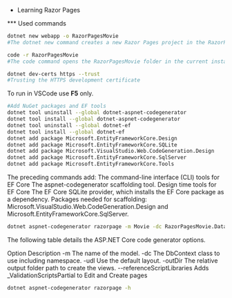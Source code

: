 * Learning Razor Pages

*** Used commands
```bash
dotnet new webapp -o RazorPagesMovie
#The dotnet new command creates a new Razor Pages project in the RazorPagesMovie folder.
```

```bash
code -r RazorPagesMovie
#The code command opens the RazorPagesMovie folder in the current instance of Visual Studio Code.
```

```bash
dotnet dev-certs https --trust
#Trusting the HTTPS development certificate
```

To run in VSCode use **F5** only.

```bash
#Add NuGet packages and EF tools
dotnet tool uninstall --global dotnet-aspnet-codegenerator
dotnet tool install --global dotnet-aspnet-codegenerator
dotnet tool uninstall --global dotnet-ef
dotnet tool install --global dotnet-ef
dotnet add package Microsoft.EntityFrameworkCore.Design
dotnet add package Microsoft.EntityFrameworkCore.SQLite
dotnet add package Microsoft.VisualStudio.Web.CodeGeneration.Design
dotnet add package Microsoft.EntityFrameworkCore.SqlServer
dotnet add package Microsoft.EntityFrameworkCore.Tools
```
The preceding commands add:
The command-line interface (CLI) tools for EF Core
The aspnet-codegenerator scaffolding tool.
Design time tools for EF Core
The EF Core SQLite provider, which installs the EF Core package as a dependency.
Packages needed for scaffolding: Microsoft.VisualStudio.Web.CodeGeneration.Design and Microsoft.EntityFrameworkCore.SqlServer.

```bash
dotnet aspnet-codegenerator razorpage -m Movie -dc RazorPagesMovie.Data.RazorPagesMovieContext -udl -outDir Pages/Movies --referenceScriptLibraries --databaseProvider sqlite
```
The following table details the ASP.NET Core code generator options.

Option	Description
-m	The name of the model.
-dc	The DbContext class to use including namespace.
-udl	Use the default layout.
-outDir	The relative output folder path to create the views.
--referenceScriptLibraries	Adds _ValidationScriptsPartial to Edit and Create pages

```bash
dotnet aspnet-codegenerator razorpage -h
```
